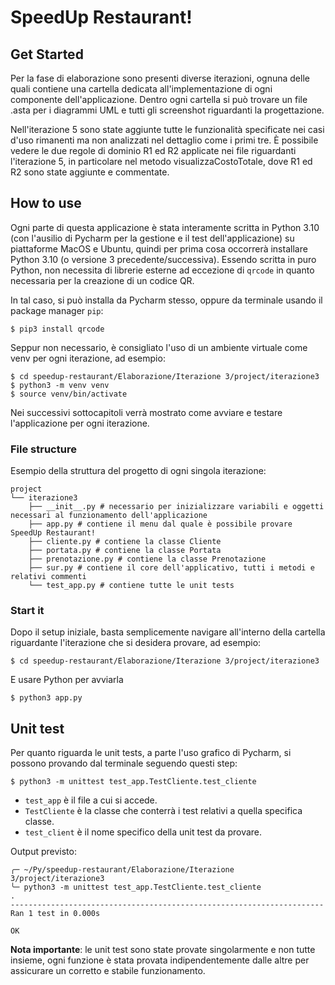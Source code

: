 # SpeedUp Restaurant!

## Get Started

Per la fase di elaborazione sono presenti diverse iterazioni, ognuna delle quali contiene una cartella dedicata 
all'implementazione di ogni componente dell'applicazione. Dentro ogni cartella si può trovare un file .asta per i diagrammi UML e tutti gli screenshot riguardanti la progettazione.

Nell'iterazione 5 sono state aggiunte tutte le funzionalità specificate nei casi d'uso rimanenti ma non analizzati nel dettaglio come i primi tre.
È possibile vedere le due regole di dominio R1 ed R2 applicate nei file riguardanti l'iterazione 5, in particolare nel metodo visualizzaCostoTotale, dove R1 ed R2 sono state aggiunte e commentate. 

## How to use

Ogni parte di questa applicazione è stata interamente scritta in Python 3.10 (con l'ausilio di Pycharm per la gestione e il test dell'applicazione) su piattaforme MacOS e Ubuntu,
quindi per prima cosa occorrerà installare Python 3.10 (o versione 3 precedente/successiva). Essendo scritta in puro Python, non necessita di librerie esterne ad eccezione di `qrcode` in quanto necessaria per la creazione di un codice QR.

In tal caso, si può installa da Pycharm stesso, oppure da terminale usando il package manager `pip`:

````
$ pip3 install qrcode
````

Seppur non necessario, è consigliato l'uso di un ambiente virtuale come venv per ogni iterazione, ad esempio:

````
$ cd speedup-restaurant/Elaborazione/Iterazione 3/project/iterazione3
$ python3 -m venv venv
$ source venv/bin/activate
````

Nei successivi sottocapitoli verrà mostrato come avviare e testare l'applicazione per ogni iterazione. 

### File structure

Esempio della struttura del progetto di ogni singola iterazione:

````
project
└── iterazione3
    ├── __init__.py # necessario per inizializzare variabili e oggetti necessari al funzionamento dell'applicazione
    ├── app.py # contiene il menu dal quale è possibile provare SpeedUp Restaurant!
    ├── cliente.py # contiene la classe Cliente
    ├── portata.py # contiene la classe Portata
    ├── prenotazione.py # contiene la classe Prenotazione
    ├── sur.py # contiene il core dell'applicativo, tutti i metodi e relativi commenti
    └── test_app.py # contiene tutte le unit tests
````

### Start it

Dopo il setup iniziale, basta semplicemente navigare all'interno della cartella riguardante l'iterazione che si desidera provare, ad esempio:

````
$ cd speedup-restaurant/Elaborazione/Iterazione 3/project/iterazione3
````

E usare Python per avviarla

````
$ python3 app.py
````

## Unit test

Per quanto riguarda le unit tests, a parte l'uso grafico di Pycharm, si possono provando dal terminale seguendo questi step:

````
$ python3 -m unittest test_app.TestCliente.test_cliente
````

- `test_app` è il file a cui si accede.
- `TestCliente` è la classe che conterrà i test relativi a quella specifica classe.
- `test_client` è il nome specifico della unit test da provare.

Output previsto:

````
╭─ ~/Py/speedup-restaurant/Elaborazione/Iterazione 3/project/iterazione3
╰─ python3 -m unittest test_app.TestCliente.test_cliente          
.
----------------------------------------------------------------------
Ran 1 test in 0.000s

OK
````

**Nota importante**: le unit test sono state provate singolarmente e non tutte insieme, ogni funzione è stata provata indipendentemente dalle altre per assicurare un corretto e stabile funzionamento.
